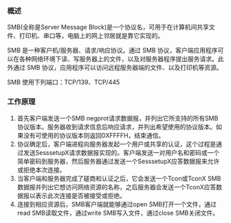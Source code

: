 ### 概述
SMB(全称是Server Message Block)是一个协议名，可用于在计算机间共享文件、打印机、串口等，电脑上的网上邻居就是靠它实现的。

SMB 是一种客户机/服务器、请求/响应协议。通过 SMB 协议，客户端应用程序可以在各种网络环境下读、写服务器上的文件，以及对服务器程序提出服务请求。此外通过 SMB 协议，应用程序可以访问远程服务器端的文件、以及打印机等资源。

SMB 使用下列端口：TCP/139、TCP/445

### 工作原理

1. 首先客户端发送一个SMB negprot请求数据报，并列出它所支持的所有SMB协议版本。服务器收到请求信息后响应请求，并列出希望使用的协议版本。如果没有可使用的协议版本则返回0XFFFFH，结束通信。
2. 协议确定后，客户端进程向服务器发起一个用户或共享的认证，这个过程是通过发送SesssetupX请求数据报实现的。客户端发送一对用户名和密码或一个简单密码到服务器，然后服务器通过发送一个SesssetupX应答数据报来允许或拒绝本次连接。
3. 当客户端和服务器完成了磋商和认证之后，它会发送一个Tcon或TconX SMB数据报并列出它想访问网络资源的名称，之后服务器会发送一个TconX应答数据报以表示此次连接是否被接受或拒绝。
4. 连接到相应资源后，SMB客户端就能够通过open SMB打开一个文件，通过read SMB读取文件，通过write SMB写入文件，通过close SMB关闭文件。

